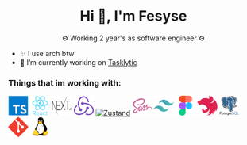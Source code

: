 <h1 align="center">Hi 👋, I'm Fesyse</h1>
<p align="center">⚙ Working 2 year's as software engineer ⚙</p>

- ✨ I use arch btw
- 🔭 I’m currently working on [Tasklytic](https://github.com/fesyse/tasklytic)

<h3 align="left">Things that im working with:</h3>
<p align="left">
<a href="https://www.typescriptlang.org/"><img src="https://raw.githubusercontent.com/teamedwardforever/Readme-Generator/71f25dd8b98329b168142a6b782a107b75eab178/svg/Skills/Languages/typescript-original.svg" alt="Typescript" width="40" height="40"/></a>
<a href="https://react.dev/"><img src="https://raw.githubusercontent.com/teamedwardforever/Readme-Generator/71f25dd8b98329b168142a6b782a107b75eab178/svg/Skills/Frontend/react-original-wordmark.svg" alt="React" width="40" height="40"/></a>
<a href="https://nextjs.org/"><img src="https://raw.githubusercontent.com/teamedwardforever/Readme-Generator/71f25dd8b98329b168142a6b782a107b75eab178/svg/Skills/Static/nextjs-2.svg" alt="Nextjs" width="40" height="40"/></a>
<a href="https://redux.js.org/"><img src="https://raw.githubusercontent.com/teamedwardforever/Readme-Generator/71f25dd8b98329b168142a6b782a107b75eab178/svg/Skills/Frontend/redux-original.svg" alt="Redux" width="40" height="40"/></a>
<a href="https://zustand-demo.pmnd.rs/"><img src="https://github.com/pmndrs/zustand/blob/main/examples/demo/public/logo192.png?raw=true" alt="Zustand" width="40" height="40"/></a>
<a href="https://sass-lang.com/"><img src="https://raw.githubusercontent.com/teamedwardforever/Readme-Generator/71f25dd8b98329b168142a6b782a107b75eab178/svg/Skills/Frontend/sass-original.svg" alt="Sass" width="40" height="40"/></a>
<a href="https://tailwindcss.com/"><img src="https://raw.githubusercontent.com/teamedwardforever/Readme-Generator/71f25dd8b98329b168142a6b782a107b75eab178/svg/Skills/Frontend/tailwindcss-icon.svg" alt="Tailwindcss" width="40" height="40"/></a>
<a href="https://www.figma.com/"><img src="https://raw.githubusercontent.com/teamedwardforever/Readme-Generator/71f25dd8b98329b168142a6b782a107b75eab178/svg/Skills/Software/figma-icon.svg" alt="Figma" width="40" height="40"/></a>
<a href="https://nestjs.com/"><img src="https://raw.githubusercontent.com/teamedwardforever/Readme-Generator/71f25dd8b98329b168142a6b782a107b75eab178/svg/Skills/Backend/nestjs-plain.svg" alt="NestJs" width="40" height="40"/></a>
<a href="https://www.postgresql.org/"><img src="https://raw.githubusercontent.com/teamedwardforever/Readme-Generator/71f25dd8b98329b168142a6b782a107b75eab178/svg/Skills/Database/postgresql-original-wordmark.svg" alt="Postgresql" width="40" height="40"/></a>
<a href="https://git-scm.com/"><img src="https://raw.githubusercontent.com/teamedwardforever/Readme-Generator/71f25dd8b98329b168142a6b782a107b75eab178/svg/Skills/Other/git-scm-icon.svg" alt="Git" width="40" height="40"/></a>
<img src="https://raw.githubusercontent.com/teamedwardforever/Readme-Generator/71f25dd8b98329b168142a6b782a107b75eab178/svg/Skills/Other/linux-original.svg" alt="Linux" width="40" height="40"/>
</p>

